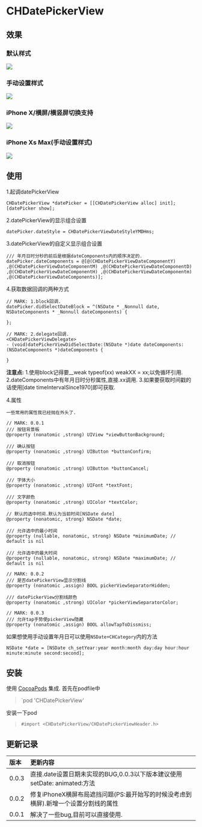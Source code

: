 # CHDatePickerView

## 效果

### 默认样式
![](https://github.com/MeteoriteMan/Assets/blob/master/gif/CHDatePickerView-Demo-iPhone%20SE.gif?raw=true)

### 手动设置样式
![](https://github.com/MeteoriteMan/Assets/blob/master/gif/CHDatePickerView-Demo-Style1-iPhone%20SE.gif?raw=true)

### iPhone X/横屏/横竖屏切换支持
![](https://github.com/MeteoriteMan/Assets/blob/master/gif/CHDatePickerView-Demo-iPhone%20X.gif?raw=true)

### iPhone Xs Max(手动设置样式)
![](https://github.com/MeteoriteMan/Assets/blob/master/gif/CHDatePickerView-Demo-iPhone%20Xs%20Max.gif?raw=true)

## 使用

1.起调datePickerView

```
CHDatePickerView *datePicker = [[CHDatePickerView alloc] init];	
[datePicker show];
```

2.datePickerView的显示组合设置

```
datePicker.dateStyle = CHDatePickerViewDateStyleYMDHms;
```

3.datePickerView的自定义显示组合设置

```
/// 年月日时分秒的前后是根据dateComponents内的顺序决定的.
datePicker.dateComponents = @[@(CHDatePickerViewDateComponentY) ,@(CHDatePickerViewDateComponentM) ,@(CHDatePickerViewDateComponentD) ,@(CHDatePickerViewDateComponentH) ,@(CHDatePickerViewDateComponentm) ,@(CHDatePickerViewDateComponents)];
```

4.获取数据回调的两种方式

```
// MARK: 1.block回调.
datePicker.didSelectDateBlock = ^(NSDate * _Nonnull date, NSDateComponents * _Nonnull dateComponents) {

};
    
// MARK: 2.delegate回调.
<CHDatePickerViewDelegate>
- (void)datePickerViewDidSelectDate:(NSDate *)date dateComponents:(NSDateComponents *)dateComponents {

}
```

**注意点:**
1.使用block记得要__weak typeof(xx) weakXX = xx;以免循环引用.
2.dateComponents中有年月日时分秒属性,直接.xx调用.
3.如果要获取时间戳的话使用[date timeIntervalSince1970]即可获取.

4.属性

```
一些常用的属性我已经抛在外头了.

// MARK: 0.0.1
/// 按钮背景板
@property (nonatomic ,strong) UIView *viewButtonBackground;

/// 确认按钮
@property (nonatomic ,strong) UIButton *buttonConfirm;

/// 取消按钮
@property (nonatomic ,strong) UIButton *buttonCancel;

/// 字体大小
@property (nonatomic ,strong) UIFont *textFont;

/// 文字颜色
@property (nonatomic ,strong) UIColor *textColor;

// 默认的选中时间.默认为当前时间[NSDate date]
@property (nonatomic, strong) NSDate *date;

/// 允许选中的最小时间
@property (nullable, nonatomic, strong) NSDate *minimumDate; // default is nil

/// 允许选中的最大时间
@property (nullable, nonatomic, strong) NSDate *maximumDate; // default is nil

// MARK: 0.0.2
/// 是否datePickerView显示分割线
@property (nonatomic ,assign) BOOL pickerViewSeparatorHidden;

/// datePickerView分割线颜色
@property (nonatomic ,strong) UIColor *pickerViewSeparatorColor;

// MARK: 0.0.3
/// 允许tap手势使pickerView隐藏
@property (nonatomic ,assign) BOOL allowTapToDissmiss;

```

如果想使用手动设置年月日可以使用`NSDate+CHCategory`内的方法

```
NSDate *date = [NSDate ch_setYear:year month:month day:day hour:hour minute:minute second:second];
```

## 安装

使用 [CocoaPods](http://www.cocoapods.com/) 集成.
首先在podfile中
>`pod 'CHDatePickerView'

安装一下pod

>`#import <CHDatePickerView/CHDatePickerViewHeader.h>`

## 更新记录

|版本|更新内容|
|:--|:--|
|0.0.3|直接.date设置日期未实现的BUG,0.0.3以下版本建议使用setDate: animated:方法|
|0.0.2|修复iPhoneX横屏布局遮挡问题(PS:最开始写的时候没考虑到横屏).新增一个设置分割线的属性|
|0.0.1|解决了一些bug,目前可以直接使用.|
